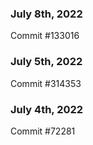 ### July 8th, 2022

Commit #133016

### July 5th, 2022

Commit #314353


### July 4th, 2022

Commit #72281
